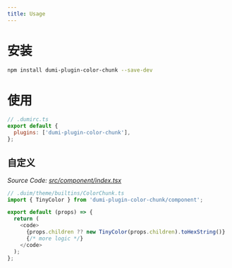 ```yaml
---
title: Usage
---
```


# 安装

```bash
npm install dumi-plugin-color-chunk --save-dev
```

# 使用

```js {3} | pure
// .dumirc.ts
export default {
  plugins: ['dumi-plugin-color-chunk'],
};
```

## 自定义

<i>Source Code: [src/component/index.tsx](https://github.com/Wxh16144/dumi-plugin-color-chunk/blob/master/src/component/index.tsx)</i>

```js | pure
// .duim/theme/builtins/ColorChunk.ts
import { TinyColor } from 'dumi-plugin-color-chunk/component';

export default (props) => {
  return (
    <code>
      {props.children ?? new TinyColor(props.children).toHexString()}
      {/* more logic */}
    </code>
  );
};
```
